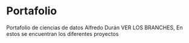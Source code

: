 # Portafolio
Portafolio de ciencias de datos Alfredo Durán
VER LOS BRANCHES,
En estos se encuentran los diferentes proyectos
